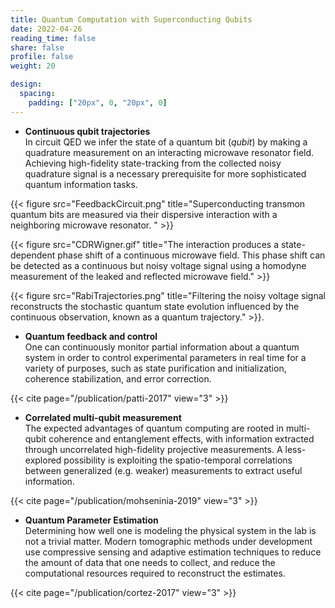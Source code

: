 ```yaml
---
title: Quantum Computation with Superconducting Qubits
date: 2022-04-26
reading_time: false  
share: false  
profile: false  
weight: 20

design:
  spacing:
    padding: ["20px", 0, "20px", 0]
---
```


- **Continuous qubit trajectories**\
  In circuit QED we infer the state of a quantum bit (<i>qubit</i>) by making a quadrature measurement on an interacting microwave resonator field. Achieving high-fidelity state-tracking from the collected noisy quadrature signal is a necessary prerequisite for more sophisticated quantum information tasks.  

{{< figure src="FeedbackCircuit.png" title="Superconducting transmon quantum bits are measured via their dispersive interaction with a neighboring microwave resonator. " >}}

{{< figure src="CDRWigner.gif" title="The interaction produces a state-dependent phase shift of a continuous microwave field. This phase shift can be detected as a continuous but noisy voltage signal using a homodyne measurement of the leaked and reflected microwave field." >}}

{{< figure src="RabiTrajectories.png" title="Filtering the noisy voltage signal reconstructs the stochastic quantum state evolution influenced by the continuous observation, known as a quantum trajectory." >}}.

- **Quantum feedback and control**\
  One can continuously monitor partial information about a quantum system in order to control experimental parameters in real time for a variety of purposes, such as state purification and initialization, coherence stabilization, and error correction.  

{{< cite page="/publication/patti-2017" view="3" >}}

- **Correlated multi-qubit measurement**\
  The expected advantages of quantum computing are rooted in multi-qubit coherence and entanglement effects, with information extracted through uncorrelated high-fidelity projective measurements. A less-explored possibility is exploiting the spatio-temporal correlations between generalized (e.g. weaker) measurements to extract useful information.  

{{< cite page="/publication/mohseninia-2019" view="3" >}}

- **Quantum Parameter Estimation**\
  Determining how well one is modeling the physical system in the lab is not a trivial matter. Modern tomographic methods under development use compressive sensing and adaptive estimation techniques to reduce the amount of data that one needs to collect, and reduce the computational resources required to reconstruct the estimates.  

{{< cite page="/publication/cortez-2017" view="3" >}}


